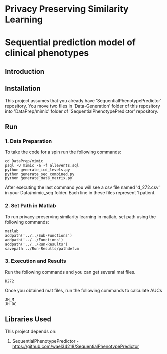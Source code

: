 # Privacy Preserving Similarity Learning
# Sequential prediction model of clinical phenotypes


## Introduction


## Installation

This project assumes that you already have 'SequentialPhenotypePredictor' repository.
You move two files in 'Data-Generation' folder of this repository into 'DataPrep/mimic' folder of 'SequentialPhenotypePredictor' repository.

## Run

### 1. Data Preparation
To take the code for a spin run the following commands:

    cd DataPrep/mimic
    psql -U mimic -a -f allevents.sql
    python generate_icd_levels.py
    python generate_seq_combined.py
    python generate_data_matrix.py

After executing the last command you will see a csv file named 'd_272.csv' in your Data/mimic\_seq folder. Each line in these files represent 1 patient.

### 2. Set Path in Matlab
To run privacy-preserving similarity learning in matlab, set path using the following commands:

    matlab
    addpath('../../Sub-Functions')
    addpath('../../Functions')
    addpath('../../Run-Results')
    savepath ../Run-Results/pathdef.m

### 3. Execution and Results
Run the following commands and you can get several mat files.

    D272
    
Once you obtained mat files, run the following commands to calculate AUCs

    JH_M
    JH_OC

## Libraries Used

This project depends on:

1. SequentialPhenotypePredictor - https://github.com/wael34218/SequentialPhenotypePredictor
